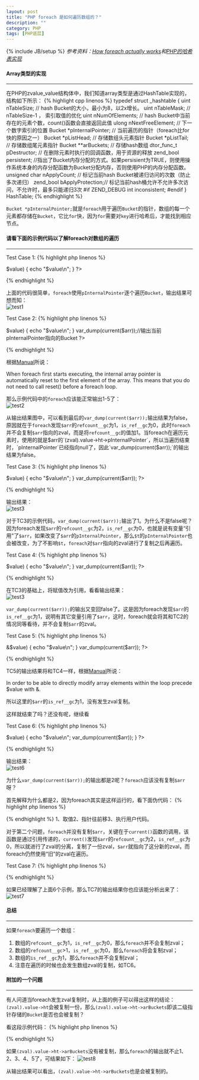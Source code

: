 ```yaml
---
layout: post
title: "PHP foreach 是如何遍历数组的？"
description: ""
category: PHP
tags: [PHP底层]
---
```

{% include JB/setup %}
*参考资料：[How foreach actually works](http://stackoverflow.com/questions/10057671/how-foreach-actually-works/14854568#14854568)和[PHP的哈希表实现](http://www.php-internals.com/book/?p=chapt03/03-01-02-hashtable-in-php)*

#### Array类型的实现
- - -
在PHP的zvalue_value结构体中，我们知道array类型是通过HashTable实现的，结构如下所示：
{% highlight cpp linenos %}
typedef struct _hashtable { 
    uint nTableSize;        // hash Bucket的大小，最小为8，以2x增长。
    uint nTableMask;        // nTableSize-1 ， 索引取值的优化
    uint nNumOfElements;    // hash Bucket中当前存在的元素个数，count()函数会直接返回此值 
    ulong nNextFreeElement; // 下一个数字索引的位置
    Bucket *pInternalPointer;   // 当前遍历的指针（foreach比for快的原因之一）
    Bucket *pListHead;          // 存储数组头元素指针
    Bucket *pListTail;          // 存储数组尾元素指针
    Bucket **arBuckets;         // 存储hash数组
    dtor_func_t pDestructor;    // 在删除元素时执行的回调函数，用于资源的释放
    zend_bool persistent;       //指出了Bucket内存分配的方式。如果persisient为TRUE，则使用操作系统本身的内存分配函数为Bucket分配内存，否则使用PHP的内存分配函数。
    unsigned char nApplyCount; // 标记当前hash Bucket被递归访问的次数（防止多次递归）
    zend_bool bApplyProtection;// 标记当前hash桶允许不允许多次访问，不允许时，最多只能递归3次
#if ZEND_DEBUG
    int inconsistent;
#endif
} HashTable;
{% endhighlight %}

`Bucket *pInternalPointer;`就是`foreach`用于遍历`Bucket`的指针，数组的每一个元素都存储在`Bucket`，它比`for`快，因为`for`需要对`key`进行哈希后，才能找到相应节点。

<!--more-->
#### 请看下面的示例代码以了解foreach对数组的遍历
- - -
Test Case 1:
{% highlight php linenos %}
<?php
$arr = [1, 2, 3, 4, 5];

foreach ($arr as $key => $value) {
    echo "$value\n";
}
?>
{% endhighlight %}

上面的代码很简单，`foreach`使用`pInternalPointer`逐个遍历`Bucket`，输出结果可想而知：<br />
![test1](/assets/img/201402080101.png)

Test Case 2:
{% highlight php linenos %}
<?php
$arr = [1, 2, 3, 4, 5];
var_dump(each($arr));//先将pInternalPointer往前挪一位
foreach ($arr as $key => $value) {
    echo "$value\n";
}
var_dump(current($arr));//输出当前pInternalPointer指向的Bucket
?>
{% endhighlight %}

根据[Manual](http://php.net/manual/en/control-structures.foreach.php)所说：

When foreach first starts executing, the internal array pointer is automatically reset to the first element of the array. This means that you do not need to call reset() before a foreach loop.

那么示例代码中的`foreach`应该能正常输出1-5了：<br />
![test2](/assets/img/201402080102.png)

从输出结果图中，可以看到最后的`var_dump(current($arr));`输出结果为false，原因就在于`foreach`发现`$arr`的`refcount__gc`为1，`is_ref__gc`为0，此时`foreach`并不会复制`$arr`指向的zval，而是将`refcount__gc`的值加1。当foreach在遍历元素时，使用的就是$arr的`(zval).value->ht->pInternalPointer`，所以当遍历结束时，`pInternalPointer`已经指向null了，因此`var_dump(current($arr));`的输出结果为false。

Test Case 3:
{% highlight php linenos %}
<?php
$arr = [1, 2, 3, 4, 5];
$t = $arr;
foreach ($arr as $key => $value) {
    echo "$value\n";
}
var_dump(current($arr));
?>
{% endhighlight %}

输出结果：<br />
![test3](/assets/img/201402080103.png)

对于TC3的示例代码，`var_dump(current($arr));`输出了1。为什么不是false呢？因为foreach发现`$arr`的`refcount__gc`为2，`is_ref__gc`为0，也就是说有变量“引用”了`$arr`，如果改变了`$arr`的`pInternalPointer`，那么`$t`的`pInternalPointer`也会被改变，为了不影响`$t`，`foreach`对`$arr`指向的zval进行了复制之后再遍历。

Test Case 4:
{% highlight php linenos %}
<?php
$arr = [1, 2, 3, 4, 5];
$t = &$arr;
foreach ($arr as $key => $value) {
    echo "$value\n";
}
var_dump(current($arr));
?>
{% endhighlight %}

在TC3的基础上，将赋值改为引用，看看输出结果：<br />
![test3](/assets/img/201402080104.png)

`var_dump(current($arr));`的输出又变回false了。这是因为foreach发现`$arr`的`is_ref__gc`为1，说明有其它变量引用了`$arr`，这时，foreach就会将其和TC2的情况同等看待，并不会复制`$arr`的zval。

Test Case 5:
{% highlight php linenos %}
<?php
$arr = [1, 2, 3, 4, 5];
foreach ($arr as $key => &$value) {
    echo "$value\n";
}
var_dump(current($arr));
?>
{% endhighlight %}

TC5的输出结果将和TC4一样，根据[Manual](http://php.net/manual/en/control-structures.foreach.php)所说：

In order to be able to directly modify array elements within the loop precede $value with &.

所以这里的`$arr`的`is_ref__gc`为1，没有发生zval复制。

这样就结束了吗？还没有呢，继续看

Test Case 6:
{% highlight php linenos %}
<?php
$arr = [1, 2, 3, 4, 5];
foreach ($arr as $key => $value) {
    echo "$value\n";
    var_dump(current($arr));
}
?>
{% endhighlight %}

输出结果：<br />
![test6](/assets/img/201402080105.png)

为什么`var_dump(current($arr));`的输出都是2呢？`foreach`应该没有复制`$arr`呀？

首先解释为什么都是2，因为foreach其实是这样运行的，看下面伪代码：
{% highlight php linenos %}
<?php
reset();
while (get_current_data(&data) == SUCCESS) {
    move_forward();
    code();//var_dump(current($arr));在这里执行
}
?>
{% endhighlight %}
1、取值2、指针往前移3、执行用户代码。

对于第二个问题，`foreach`并没有复制`$arr`，关键在于`current()`函数的调用，该函数是通过引用传递的，`current()`发现`$arr`的`refcount__gc`为2，`is_ref__gc`为0，所以就进行了zval的分离，复制了一份zval，`$arr`就指向了这分新的zval，而foreach仍然使用“旧”的zval在遍历。

Test Case 7:
{% highlight php linenos %}
<?php
$arr = [1, 2, 3, 4, 5];
$obj = (object) [6, 7, 8, 9, 10];

$ref =& $arr;
foreach ($ref as $val) {
    echo "$val\n";
    if ($val == 3) {
        $ref = $obj;
    }
}
?>
{% endhighlight %}

如果已经理解了上面6个示例，那么TC7的输出结果你也应该能分析出来了：<br />
![test7](/assets/img/201402080106.png)

#### 总结
- - -
如果`foreach`要遍历一个数组：
1. 数组的`refcount__gc`为1，`is_ref__gc`为0，那么`foreach`并不会复制zval；
2. 数组的`refcount__gc`>1，`is_ref__gc`为0，那么`foreach`将会复制zval；
3. 数组的`is_ref__gc`为1，那么`foreach`并不会复制zval；
4. 注意在遍历的时候也会发生数组zval的复制，如TC6。

#### 附加的一个问题
- - -
有人问道当foreach发生zval复制时，从上面的例子可以得出这样的结论：`(zval).value->ht`会被复制一份，那么`(zval).value->ht->arBuckets`即该二级指针存储的`Bucket`是否也会被复制？

看这段示例代码：
{% highlight php linenos %}
<?php
$arr = [1, 2, 3, 4, 5];

$ref = $arr;
foreach ($arr as $val) {
    echo "$val\n";
    $arr[] = $val + 1;
}
var_dump($arr);
?>
{% endhighlight %}

如果`(zval).value->ht->arBuckets`没有被复制，那么`foreach`的输出就不止1、2、3、4、5了，可结果如下：
![test8](/assets/img/201402080107.png)

从输出结果可以看出，`(zval).value->ht->arBuckets`也是会被复制的。